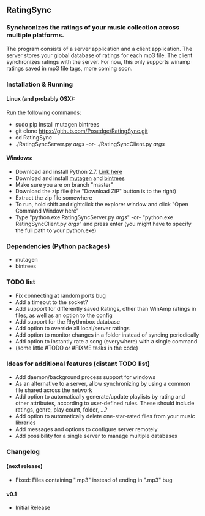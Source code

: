 ## RatingSync

### Synchronizes the ratings of your music collection across multiple platforms.

The program consists of a server application and a client application.
The server stores your global database of ratings for each mp3 file.
The client synchronizes ratings with the server.
For now, this only supports winamp ratings saved in mp3 file tags, more coming soon.

### Installation & Running
#### Linux (and probably OSX):

Run the following commands:

* sudo pip install mutagen bintrees
* git clone https://github.com/Posedge/RatingSync.git
* cd RatingSync
* ./RatingSyncServer.py *args* -or- ./RatingSyncClient.py *args*

#### Windows:

* Download and install Python 2.7. [Link here](https://www.python.org/downloads/)
* Download and install [mutagen](https://pypi.python.org/pypi/mutagen) and [bintrees](https://pypi.python.org/pypi/bintrees/2.0.1)
* Make sure you are on branch "master"
* Download the zip file (the "Download ZIP" button is to the right) 
* Extract the zip file somewhere
* To run, hold shift and rightclick the explorer window and click "Open Command Window here"
* Type "python.exe RatingSyncServer.py *args*" -or- "python.exe RatingSyncClient.py *args*" and press enter (you might have to specify the full path to your python.exe)

### Dependencies (Python packages)
* mutagen
* bintrees

### TODO list
* Fix connecting at random ports bug
* Add a timeout to the socket?
* Add support for differently saved Ratings, other than WinAmp ratings in files, as well as an option to the config
* Add support for the Rhythmbox database
* Add option to override all local/server ratings
* Add option to monitor changes in a folder instead of syncing periodically
* Add option to instantly rate a song (everywhere) with a single command
* (some little #TODO or #FIXME tasks in the code)

### Ideas for additional features (distant TODO list)
* Add daemon/background process support for windows
* As an alternative to a server, allow synchronizing by using a common file shared across the network
* Add option to automatically generate/update playlists by rating and other attributes, according to user-defined rules. These should include ratings, genre, play count, folder, ...?
* Add option to automatically delete one-star-rated files from your music libraries
* Add messages and options to configure server remotely
* Add possibility for a single server to manage multiple databases

### Changelog
#### (next release)

* Fixed: Files containing ".mp3" instead of ending in ".mp3" bug

#### v0.1

* Initial Release
